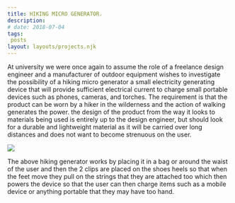 ```yaml
---
title: HIKING MICRO GENERATOR.
description: 
# date: 2018-07-04
tags:
 posts
layout: layouts/projects.njk
---
```


At university we were once again to assume the role of a freelance design engineer and a manufacturer of outdoor equipment wishes to investigate the possibility of a hiking micro generator a small electricity generating device that will provide sufficient electrical current to charge small portable devices such as phones, cameras, and torches. The requirement is that the product can be worn by a hiker in the wilderness and the action of walking generates the power. the design of the product from the way it looks to materials being used is entirely up to the design engineer, but should look for a durable and lightweight material as it will be carried over long distances and does not want to become strenuous on the user.

<img src="../../img/projects/HikingMicroGenerator..png" class="project-image" />



The above hiking generator works by placing it in a bag or around the waist of the user and then the 2 clips are placed on the shoes heels so that when the feet move they pull on the strings that they are attached too which then powers the device so that the user can then charge items such as a mobile device or anything portable that they may have too hand.

